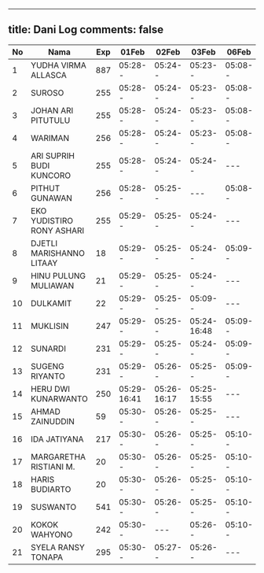 
---
title: Dani Log
comments: false
---

| No | Nama | Exp | 01Feb | 02Feb | 03Feb | 06Feb | 07Feb |
|-----|-----|-----|-----|-----|-----|-----|-----|
| 1 | YUDHA VIRMA ALLASCA | 887 | 05:28-- | 05:24-- | 05:23-- | 05:08-- | --- |
| 2 | SUROSO | 255 | 05:28-- | 05:24-- | 05:23-- | 05:08-- | --- |
| 3 | JOHAN ARI PITUTULU | 255 | 05:28-- | 05:24-- | 05:23-- | 05:08-- | --- |
| 4 | WARIMAN | 256 | 05:28-- | 05:24-- | 05:23-- | 05:08-- | --- |
| 5 | ARI SUPRIH BUDI KUNCORO | 255 | 05:28-- | 05:24-- | 05:24-- | --- | --- |
| 6 | PITHUT GUNAWAN | 256 | 05:28-- | 05:25-- | --- | 05:08-- | --- |
| 7 | EKO YUDISTIRO RONY ASHARI | 255 | 05:29-- | 05:25-- | 05:24-- | --- |
| 8 | DJETLI MARISHANNO LITAAY | 18 | 05:29-- | 05:25-- | 05:24-- | 05:09-- | --- |
| 9 | HINU PULUNG MULIAWAN | 21 | 05:29-- | 05:25-- | 05:24-- | --- | --- |
| 10 | DULKAMIT | 22 | 05:29-- | 05:25-- | 05:09-- | --- |
| 11 | MUKLISIN | 247 | 05:29-- | 05:25-- | 05:24-16:48 | 05:09-- | --- |
| 12 | SUNARDI | 231 | 05:29-- | 05:25-- | 05:24-- | 05:09-- | --- |
| 13 | SUGENG RIYANTO | 231 | 05:29-- | 05:26-- | 05:25-- | 05:09-- | --- |
| 14 | HERU DWI KUNARWANTO | 250 | 05:29-16:41 | 05:26-16:17 | 05:25-15:55 | --- |
| 15 | AHMAD ZAINUDDIN | 59 | 05:30-- | 05:26-- | 05:25-- | --- | --- |
| 16 | IDA JATIYANA | 217 | 05:30-- | 05:26-- | 05:25-- | 05:10-- | --- |
| 17 | MARGARETHA RISTIANI M. | 20 | 05:30-- | 05:26-- | 05:25-- | 05:10-- | --- |
| 18 | HARIS BUDIARTO | 20 | 05:30-- | 05:26-- | 05:25-- | 05:10-- |
| 19 | SUSWANTO | 541 | 05:30-- | 05:26-- | 05:25-- | 05:10-- | --- |
| 20 | KOKOK WAHYONO | 242 | 05:30-- | --- | 05:26-- | 05:10-- | --- |
| 21 | SYELA RANSY TONAPA | 295 | 05:30-- | 05:27-- | 05:26-- | --- | --- |
